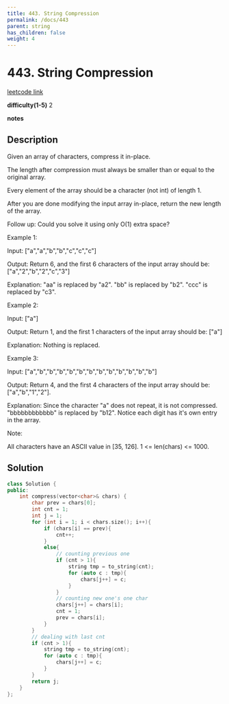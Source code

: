 ```yaml
---
title: 443. String Compression
permalink: /docs/443
parent: string
has_children: false
weight: 4
---
```

# 443. String Compression
[leetcode link](https://leetcode.com/problems/string-compression/)

**difficulty(1-5)** 
2

**notes**   


## Description
Given an array of characters, compress it in-place.

The length after compression must always be smaller than or equal to the original array.

Every element of the array should be a character (not int) of length 1.

After you are done modifying the input array in-place, return the new length of the array.

 
Follow up:
Could you solve it using only O(1) extra space?

 
Example 1:

Input:
["a","a","b","b","c","c","c"]

Output:
Return 6, and the first 6 characters of the input array should be: ["a","2","b","2","c","3"]

Explanation:
"aa" is replaced by "a2". "bb" is replaced by "b2". "ccc" is replaced by "c3".
 

Example 2:

Input:
["a"]

Output:
Return 1, and the first 1 characters of the input array should be: ["a"]

Explanation:
Nothing is replaced.
 

Example 3:

Input:
["a","b","b","b","b","b","b","b","b","b","b","b","b"]

Output:
Return 4, and the first 4 characters of the input array should be: ["a","b","1","2"].

Explanation:
Since the character "a" does not repeat, it is not compressed. "bbbbbbbbbbbb" is replaced by "b12".
Notice each digit has it's own entry in the array.
 

Note:

All characters have an ASCII value in [35, 126].
1 <= len(chars) <= 1000.

## Solution

```c++
class Solution {
public:
    int compress(vector<char>& chars) {
        char prev = chars[0];
        int cnt = 1;
        int j = 1;
        for (int i = 1; i < chars.size(); i++){
            if (chars[i] == prev){
                cnt++;
            }
            else{
                // counting previous one
                if (cnt > 1){
                    string tmp = to_string(cnt);
                    for (auto c : tmp){
                        chars[j++] = c;
                    }
                }
                // counting new one's one char
                chars[j++] = chars[i];
                cnt = 1;
                prev = chars[i];
            }
        }
        // dealing with last cnt
        if (cnt > 1){
            string tmp = to_string(cnt);
            for (auto c : tmp){
                chars[j++] = c;
            }
        }
        return j;
    }
};
```

<!-- 
Default label
{: .label }

Blue label
{: .label .label-blue }

Stable
{: .label .label-green }

New release
{: .label .label-purple }

Coming soon
{: .label .label-yellow }

Deprecated
{: .label .label-red } -->
